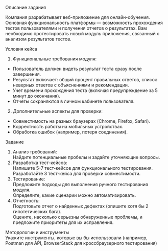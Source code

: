Описание задания

Компания разрабатывает веб-приложение для онлайн-обучения. Основная
функциональность платформы — возможность прохождения тестов
пользователями и получения отчетов о результатах. Вам необходимо
протестировать новый модуль приложения, связанный с анализом
результатов тестов.

Условия кейса
1. Функциональные требования модуля:
- Пользователь должен видеть результат теста сразу после завершения.
- Результат включает: общий процент правильных ответов, список
неверных ответов с объяснениями и рекомендации.
- Учет времени прохождения теста (включая предупреждение за 5
минут до окончания).
- Отчеты сохраняются в личном кабинете пользователя.
2. Дополнительные аспекты для проверки:
- Совместимость на разных браузерах (Chrome, Firefox, Safari).
- Корректность работы на мобильных устройствах.
- Обработка ошибок (например, потеря соединения).

Задание
1. Анализ требований:\
Найдите потенциальные пробелы и задайте уточняющие вопросы.
2. Разработка тест-кейсов:\
Напишите 5-7 тест-кейсов для функционального тестирования.\
Разработайте 3 тест-кейса для проверки совместимости.
3. Тестирование:\
Предложите подходы для выполнения ручного тестирования модуля.\
Определите, какие сценарии можно автоматизировать.
4. Отчетность:\
Подготовьте отчет о найденных дефектах (опишите хотя бы 2
гипотетических бага).\
Оцените, насколько серьезны обнаруженные проблемы, и предложите
приоритеты для их исправления.

Методологии и инструменты\
Укажите инструменты, которые вы бы использовали (например, Postman для API, BrowserStack для кроссбраузерного тестирования)
